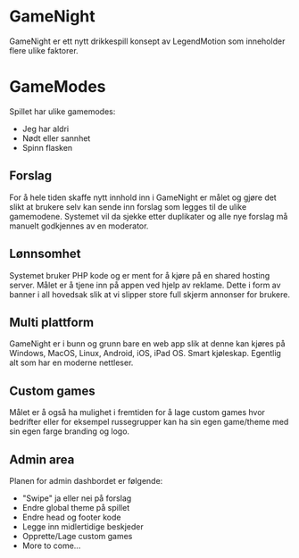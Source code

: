 # GameNight

GameNight er ett nytt drikkespill konsept av LegendMotion som inneholder flere ulike faktorer.


# GameModes

Spillet har ulike gamemodes:

 - Jeg har aldri
 - Nødt eller sannhet
 - Spinn flasken

## Forslag

For å hele tiden skaffe nytt innhold inn i GameNight er målet og gjøre det slikt at brukere selv kan sende inn forslag som legges til de ulike gamemodene. Systemet vil da sjekke etter duplikater og alle nye forslag må manuelt godkjennes av en moderator.

## Lønnsomhet

Systemet bruker PHP kode og er ment for å kjøre på en shared hosting server. Målet er å tjene inn på appen ved hjelp av reklame. Dette i form av banner i all hovedsak slik at vi slipper store full skjerm annonser for brukere.

## Multi plattform

GameNight er i bunn og grunn bare en web app slik at denne kan kjøres på Windows, MacOS, Linux, Android, iOS, iPad OS. Smart kjøleskap. Egentlig alt som har en moderne nettleser.

## Custom games

Målet er å også ha mulighet i fremtiden for å lage custom games hvor bedrifter eller for eksempel russegrupper kan ha sin egen game/theme med sin egen farge branding og logo.

## Admin area

Planen for admin dashbordet er følgende:

 - "Swipe" ja eller nei på forslag
 - Endre global theme på spillet
 - Endre head og footer kode
 - Legge inn midlertidige beskjeder
 - Opprette/Lage custom games
 - More to come...
```
